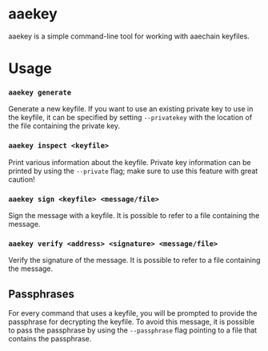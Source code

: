 aaekey
======

aaekey is a simple command-line tool for working with aaechain keyfiles.


# Usage

### `aaekey generate`

Generate a new keyfile.
If you want to use an existing private key to use in the keyfile, it can be 
specified by setting `--privatekey` with the location of the file containing the 
private key.


### `aaekey inspect <keyfile>`

Print various information about the keyfile.
Private key information can be printed by using the `--private` flag;
make sure to use this feature with great caution!


### `aaekey sign <keyfile> <message/file>`

Sign the message with a keyfile.
It is possible to refer to a file containing the message.


### `aaekey verify <address> <signature> <message/file>`

Verify the signature of the message.
It is possible to refer to a file containing the message.


## Passphrases

For every command that uses a keyfile, you will be prompted to provide the 
passphrase for decrypting the keyfile.  To avoid this message, it is possible
to pass the passphrase by using the `--passphrase` flag pointing to a file that
contains the passphrase.
